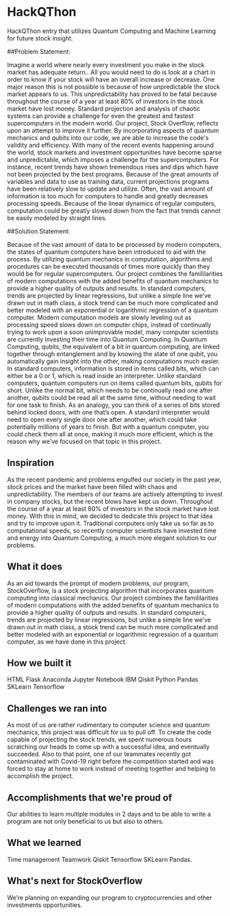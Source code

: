 # HackQThon
HackQThon entry that utilizes Quantum Computing and Machine Learning for future stock insight.

##Problem Statement:

Imagine a world where nearly every investment you make in the stock market has adequate return.. All you would need to do is look at a chart in order to know if your stock will have an overall increase or decrease. One major reason this is not possible is because of how unpredictable the stock market appears to us. This unpredictability has proved to be fatal because throughout the course of a year at least 80% of investors in the stock market have lost money. Standard projection and analysis of chaotic systems can provide a challenge for even the greatest and fastest supercomputers in the modern world. Our project, Stock Overflow, reflects upon an attempt to improve it further. By incorporating aspects of quantum mechanics and qubits into our code, we are able to increase the code's validity and efficiency. With many of the recent events happening around the world, stock markets and investment opportunities have become sparse and unpredictable, which imposes a challenge for the supercomputers. For instance, recent trends have shown tremendous rises and dips which have not been projected by the best programs. Because  of the great amounts of variables and data to use as training data, current projections programs have been relatively slow to update and utilize. Often, the vast amount of information is too much for computers to handle and greatly decreases processing speeds. Because of the linear dynamics of regular computers, computation could be greatly slowed down from the fact that trends cannot be easily modeled by straight lines.

##Solution Statement:

Because of the vast amount of data to be processed by modern computers, the states of quantum computers have been introduced to aid with the process. By utilizing quantum mechanics in computation, algorithms and procedures can be executed thousands of times more quickly than they would be for regular supercomputers. Our project combines the famililarities of modern computations with the added benefits of quantum mechanics to provide a higher quality of outputs and results. In standard computers, trends are projected by linear regressions, but unlike a simple line we’ve drawn out in math class, a stock trend can be much more complicated and better modeled with an exponential or logarithmic regression of a quantum computer. Modern computation models are slowly leveling out as processing speed slows down on computer chips, instead of continually trying to work upon a soon unimprovable model, many computer scientists are currently investing their time into Quantum Computing. In Quantum Computing, qubits, the equivalent of a bit in quantum computing, are linked together through entanglement and by knowing the state of one qubit, you automatically gain insight into the other, making computations much easier. In standard computers, information is stored in items called bits, which can either be a 0 or 1, which is read inside an interpreter. Unlike standard computers, quantum computers run on items called quantum bits, qubits for short. Unlike the normal bit, which needs to be continually read one after another, qubits could be read all at the same time, without needing to wait for one task to finish. As an analogy, you can think of a series of bits stored behind locked doors, with one that’s open. A standard interpreter would need to open every single door one after another, which could take potentially millions of years to finish. But with a quantum computer, you could check them all at once, making it much more efficient, which is the reason why we’ve focused on that topic in this project.

## Inspiration
As the recent pandemic and problems engulfed our society in the past year, stock prices and the market have been filled with chaos and unpredictability. The members of our teams are actively attempting to invest in company stocks, but the recent blows have kept us down. Throughout the course of a year at least 80% of investors in the stock market have lost money. With this in mind, we decided to dedicate this project to that idea and try to improve upon it. Traditional computers only take us so far as to computational speeds, so recently computer scientists have invested time and energy into Quantum Computing, a much more elegant solution to our problems.

## What it does
As an aid towards the prompt of modern problems, our program, StockOverflow, is a stock projecting algorithm that incorporates quantum computing into classical mechanics. Our project combines the famililarities of modern computations with the added benefits of quantum mechanics to provide a higher quality of outputs and results. In standard computers, trends are projected by linear regressions, but unlike a simple line we’ve drawn out in math class, a stock trend can be much more complicated and better modeled with an exponential or logarithmic regression of a quantum computer, as we have done in this project.

## How we built it
HTML
 Flask
 Anaconda
 Jupyter Notebook
 IBM
 Qiskit 
Python
Pandas
SKLearn
Tensorflow

## Challenges we ran into

As most of us are rather rudimentary to computer science and quantum mechanics, this project was difficult for us to pull off. To create the code capable of projecting the stock trends, we spent numerous hours scratching our heads to come up with a successful idea, and eventually succeeded. Also to that point, one of our teammates recently got contaminated with Covid-19 right before the competition started and was forced to stay at home to work instead of meeting together and helping to accomplish the project.

## Accomplishments that we're proud of
Our abilities to learn multiple modules in 2 days and to be able to write a program are not only beneficial to us but also to others.

## What we learned
Time management
Teamwork 
Qiskit
Tensorflow
SKLearn
Pandas.

## What's next for StockOverflow
We’re planning on expanding our program to cryptocurrencies and other investments opportunities.
